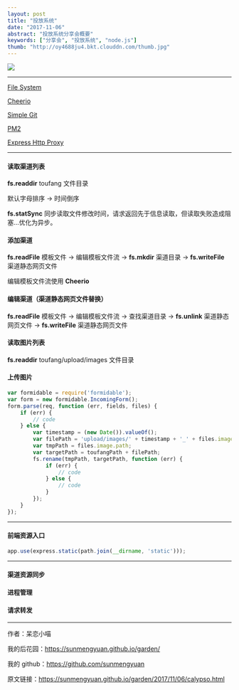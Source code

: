 ```yaml
---
layout: post
title: "投放系统"
date: "2017-11-06"
abstract: "投放系统分享会概要"
keywords: ["分享会", "投放系统", "node.js"]
thumb: "http://oy4688ju4.bkt.clouddn.com/thumb.jpg"
---
```


![](http://oy4688ju4.bkt.clouddn.com/toufang.jpg)

*****

[File System](http://www.runoob.com/nodejs/nodejs-fs.html)

[Cheerio](https://github.com/cheeriojs/cheerio)

[Simple Git](https://github.com/steveukx/git-js)

[PM2](https://github.com/Unitech/pm2)

[Express Http Proxy](https://github.com/villadora/express-http-proxy)

*****

#### 读取渠道列表

__fs.readdir__ toufang 文件目录

默认字母排序 -> 时间倒序

__fs.statSync__ 同步读取文件修改时间，请求返回先于信息读取，但读取失败造成阻塞...优化为异步。

#### 添加渠道

__fs.readFile__ 模板文件 -> 编辑模板文件流 -> __fs.mkdir__ 渠道目录 -> __fs.writeFile__ 渠道静态网页文件

编辑模板文件流使用 __Cheerio__

#### 编辑渠道（渠道静态网页文件替换）

__fs.readFile__ 模板文件 -> 编辑模板文件流 -> 查找渠道目录 -> __fs.unlink__ 渠道静态网页文件 -> __fs.writeFile__ 渠道静态网页文件

#### 读取图片列表

__fs.readdir__ toufang/upload/images 文件目录

#### 上传图片

```js
var formidable = require('formidable');
var form = new formidable.IncomingForm();
form.parse(req, function (err, fields, files) {
    if (err) {
        // code
    } else {
        var timestamp = (new Date()).valueOf();
        var filePath = 'upload/images/' + timestamp + '_' + files.image.name;
        var tmpPath = files.image.path;
        var targetPath = toufangPath + filePath;
        fs.rename(tmpPath, targetPath, function (err) {
            if (err) {
                // code
            } else {
                // code
            }
        });
    }
});
```

*****

#### 前端资源入口

```js
app.use(express.static(path.join(__dirname, 'static')));
```

*****

#### 渠道资源同步

#### 进程管理

#### 请求转发

*****

作者：呆恋小喵

我的后花园：<https://sunmengyuan.github.io/garden/>

我的 github：<https://github.com/sunmengyuan>

原文链接：<https://sunmengyuan.github.io/garden/2017/11/06/calypso.html>
